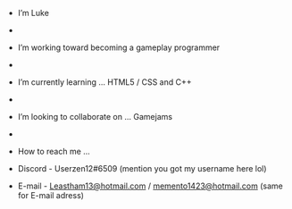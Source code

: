 - I’m Luke
-
- I’m working toward becoming a gameplay programmer
-
- I’m currently learning ... HTML5 / CSS and C++
-
- I’m looking to collaborate on ... Gamejams
-
- How to reach me ... 

- Discord - Userzen12#6509 (mention you got my username here lol)
- E-mail - Leastham13@hotmail.com / memento1423@hotmail.com (same for E-mail adress)

<!---
UserZan1209/UserZan1209 is a ✨ special ✨ repository because its `README.md` (this file) appears on your GitHub profile.
You can click the Preview link to take a look at your changes.
--->

